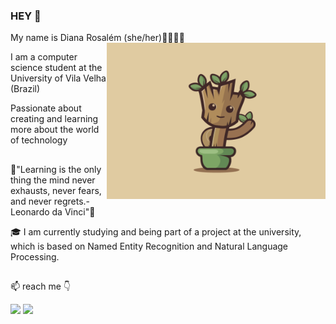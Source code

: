 ### HEY 👋


My name is Diana Rosalém (she/her)👩‍💻🇧🇷 <img align="right" alt="groot-hi"  src="https://github.com/Diana-rosalem/Diana-rosalem/blob/main/groot_dance.gif" width="350" height="250" >



I am a computer science student at the University of Vila Velha (Brazil)

Passionate about creating and learning more about the world of technology
##
 🧠"Learning is the only thing the mind never exhausts, never fears, and never regrets.-Leonardo da Vinci"🧠

🎓 I am currently studying and being part of a project at the university, which is based on Named Entity Recognition and Natural Language Processing.
##
 📫 reach me 👇
<div  >
 <a href = "mailto:diana.p.rosalem@gmail.com"><img src="https://img.shields.io/badge/-Gmail-%23333?style=for-the-badge&logo=gmail&logoColor=red" target="_blank"></a>
  <a href="https://www.linkedin.com/in/diana-poltronieri-rosalém-5881631b4/" target="_blank"><img src="https://img.shields.io/badge/-LinkedIn-%230077B5?style=for-the-badge&logo=linkedin&logoColor=white" target="_blank"></a> 
<div>


